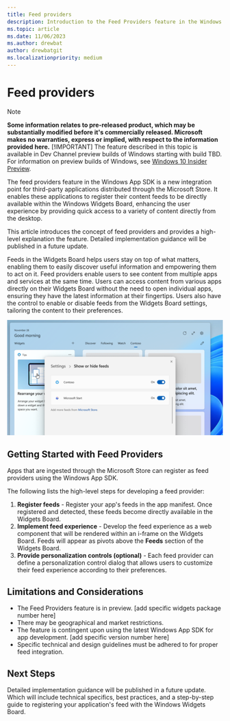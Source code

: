```yaml
---
title: Feed providers
description: Introduction to the Feed Providers feature in the Windows App SDK, a new integration point for third-party applications distributed through the Microsoft Store.
ms.topic: article
ms.date: 11/06/2023
ms.author: drewbat
author: drewbatgit
ms.localizationpriority: medium
---
```




# Feed providers

> [!NOTE]
> **Some information relates to pre-released product, which may be substantially modified before it's commercially released. Microsoft makes no warranties, express or implied, with respect to the information provided here.**
> [!IMPORTANT]
> The feature described in this topic is available in Dev Channel preview builds of Windows starting with build TBD. For information on preview builds of Windows, see [Windows 10 Insider Preview](https://insider.windows.com/en-us/preview-windows).

The feed providers feature in the Windows App SDK is a new integration point for third-party applications distributed through the Microsoft Store. It enables these applications to register their content feeds to be directly available within the Windows Widgets Board, enhancing the user experience by providing quick access to a variety of content directly from the desktop.

This article introduces the concept of feed providers and provides a high-level explanation the feature. Detailed implementation guidance will be published in a future update.

Feeds in the Widgets Board helps users stay on top of what matters, enabling them to easily discover useful information and empowering them to act on it. Feed providers enable users to see content from multiple apps and services at the same time. Users can access content from various apps directly on their Widgets Board without the need to open individual apps, ensuring they have the latest information at their fingertips. Users also have the control to enable or disable feeds from the Widgets Board settings, tailoring the content to their preferences.

![A screenshot showing the Windows Widgets Board showing feeds.](./images/feeds-screenshot.png)

## Getting Started with Feed Providers

Apps that are ingested through the Microsoft Store can register as feed providers using the Windows App SDK. 

The following lists the high-level steps for developing a feed provider:

1.	**Register feeds** - Register your app's feeds in the app manifest. Once registered and detected, these feeds become directly available in the Widgets Board.
2.	**Implement feed experience** - Develop the feed experience as a web component that will be rendered within an i-frame on the Widgets Board. Feeds will appear as pivots above the **Feeds** section of the Widgets Board.
3.	**Provide personalization controls (optional)** - Each feed provider can define a personalization control dialog that allows users to customize their feed experience according to their preferences.

## Limitations and Considerations

- The Feed Providers feature is in preview. [add specific widgets package number here]
- There may be geographical and market restrictions.
- The feature is contingent upon using the latest Windows App SDK for app development. [add specific version number here]
- Specific technical and design guidelines must be adhered to for proper feed integration.


## Next Steps

Detailed implementation guidance will be published in a future update. Which will include technical specifics, best practices, and a step-by-step guide to registering your application's feed with the Windows Widgets Board.
